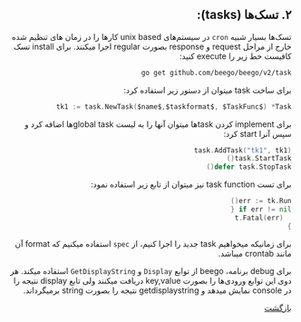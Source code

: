<div dir="rtl">

## ۲. تسک‌ها (tasks):
تسک‌ها بسیار شبیه `cron` در سیستم‌های unix based کارها را در زمان های تنظیم شده خارج از مراحل request و response بصورت regular اجرا میکنند. برای install تسک کافیست خط زیر را execute کنید:
  	
  ```bash
go get github.com/beego/beego/v2/task
```

برای ساخت task میتوان از دستور زیر استفاده کرد:
  
  ```go
tk1 := task.NewTask($name$,$taskformat$, $TaskFunc$) *Task	
```
  
برای implement کردن taskها میتوان آنها را به لیست global taskها اضافه کرد و سپس آنرا start کرد:
  
  ```go
  task.AddTask("tk1", tk1)
  task.StartTask()
  defer task.StopTask()
```
  
برای تست task function نیز میتوان از تابع زیر استفاده نمود:
  
  ```go
  err := tk.Run()
  if err != nil {
    t.Fatal(err)
  }
```
  
برای زمانیکه میخواهیم task جدید را اجرا کنیم، از `spec` استفاده میکنیم که format آن مانند crontab میباشد.
  
  برای debug برنامه، beego از توابع `Display` و `GetDisplayString` استفاده میکند. هر دوی این توابع ورودی‌ها را بصورت key,value دریافت میکنند ولی تابع display نتیجه را در console نمایش میدهد و getdisplaystring نتیجه را بصورت string برمیگرداند.

  
  
  
[بازگشت](https://github.com/NikanV/Beego/blob//Introduction/Intro.md)

</div>
